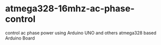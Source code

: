 # atmega328-16mhz-ac-phase-control
control ac phase power using Arduino UNO and others atmega328 based Arduino Board
